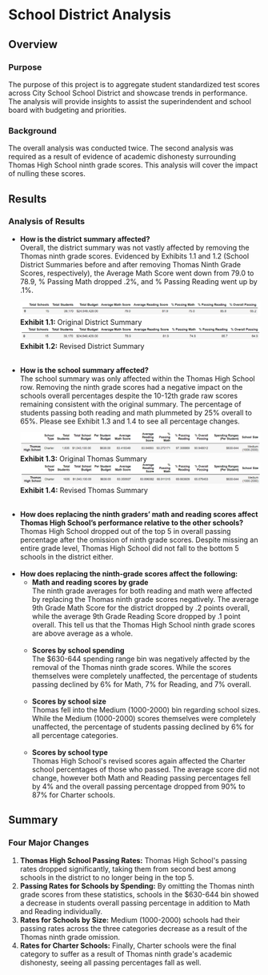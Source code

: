 <h1>School District Analysis</h1>

<h2>Overview</h2>

<h3>Purpose</h3>

<p>
The purpose of this project is to aggregate student standardized test scores across City School School District and showcase trends in performance.  The analysis will provide insights to assist the superindendent and school board with budgeting and priorities.
</p>

<h3>Background</h3>
<p>
The overall analysis was conducted twice.  The second analysis was required as a result of evidence of academic dishonesty surrounding Thomas High School ninth grade scores.  This analysis will cover the impact of nulling these scores.
</p>

<h2>Results</h2>

<h3>Analysis of Results</h3>

<ul>
  <li><b>How is the district summary affected?</b></li>
  Overall, the district summary was not vastly affected by removing the Thomas ninth grade scores.  Evidenced by Exhibits 1.1 and 1.2 (School District Summaries before and after removing Thomas Ninth Grade Scores, respectively), the Average Math Score went down from 79.0 to 78.9, % Passing Math dropped .2%, and % Passing Reading went up by .1%.  
  <p>
  <img src="https://github.com/tc9993/school-district-analysis/blob/main/Resources/original_district_summary.png?raw=true" alt="Original District Summary">
  <b>Exhibit 1.1:</b> Original District Summary
    
  <img src ="https://github.com/tc9993/school-district-analysis/blob/main/Resources/revised_district_summary.png?raw=true" alt="Revised District Summary">
  <b>Exhibit 1.2:</b> Revised District Summary
  </p>
  <br>
<li><b>How is the school summary affected?</b></li>
The school summary was only affected within the Thomas High School row.  Removing the ninth grade scores had a negative impact on the schools overall percentages despite the 10-12th grade raw scores remaining consistent with the original summary.  The percentage of students passing both reading and math plummeted by 25% overall to 65%. Please see Exhibit 1.3 and 1.4 to see all percentage changes.
  <p>
  <img src="https://github.com/tc9993/school-district-analysis/blob/main/Resources/original_school_summary.png?raw=true" alt="Original Thomas Summary">
  <b>Exhibit 1.3:</b> Original Thomas Summary
    
  <img src ="https://github.com/tc9993/school-district-analysis/blob/main/Resources/revised_school_summary.png?raw=true" alt="Revised Thomas Summary">
  <b>Exhibit 1.4:</b> Revised Thomas Summary
  </p>
<br>
<li><b>How does replacing the ninth graders’ math and reading scores affect Thomas High School’s performance relative to the other schools?</b></li>
Thomas High School dropped out of the top 5 in overall passing percentage after the omission of ninth grade scores.  Despite missing an entire grade level, Thomas High School did not fall to the bottom 5 schools in the district either.
<br><br>
<li><b>How does replacing the ninth-grade scores affect the following:</b>
  <ul>
  <li><b>Math and reading scores by grade</b></li>
  The ninth grade averages for both reading and math were affected by replacing the Thomas ninth grade scores negatively.  The average 9th Grade Math Score for the district dropped by .2 points overall, while the average 9th Grade Reading Score dropped by .1 point overall.  This tell us that the Thomas High School ninth grade scores are above average as a whole.  
  <br><br>
  <li><b>Scores by school spending</b></li>
  The $630-644 spending range bin was negatively affected by the removal of the Thomas ninth grade scores.  While the scores themselves were completely unaffected, the percentage of students passing declined by 6% for Math, 7% for Reading, and 7% overall.
  <br><br>
  <li><b>Scores by school size</b></li>
  Thomas fell into the Medium (1000-2000) bin regarding school sizes.  While the Medium (1000-2000) scores themselves were completely unaffected, the percentage of students passing declined by 6% for all percentage categories.
  <br><br>
  <li><b>Scores by school type</b></li>
Thomas High School's revised scores again affected the Charter school percentages of those who passed.  The average score did not change, however both Math and Reading passing percentages fell by 4% and the overall passing percentage dropped from 90% to 87% for Charter schools.
  </ul>
  </li>
</ul>

<h2>Summary</h2>

<h3>Four Major Changes</h3>
<ol>
  <li><b>Thomas High School Passing Rates:</b> Thomas High School's passing rates dropped significantly, taking them from second best among schools in the district to no longer being in the top 5.</li>
  <li><b>Passing Rates for Schools by Spending:</b> By omitting the Thomas ninth grade scores from these statistics, schools in the $630-644 bin showed a decrease in students overall passing percentage in addition to Math and Reading individually.</li>
  <li><b>Rates for Schools by Size:</b> Medium (1000-2000) schools had their passing rates across the three categories decrease as a result of the Thomas ninth grade omission.</li>
  <li><b>Rates for Charter Schools:</b> Finally, Charter schools were the final category to suffer as a result of Thomas ninth grade's academic dishonesty, seeing all passing percentages fall as well.</li>
</ol>
